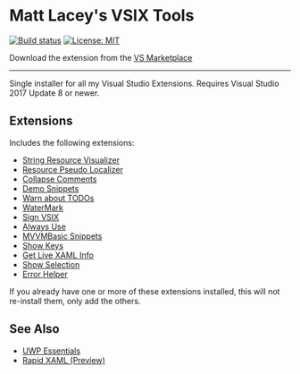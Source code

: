 # Matt Lacey's VSIX Tools

[![Build status](https://ci.appveyor.com/api/projects/status/g4i1tq4i3m00l0jh?svg=true)](https://ci.appveyor.com/project/mrlacey/vsixtools)
[![License: MIT](https://img.shields.io/badge/License-MIT-green.svg)](LICENSE)

Download the extension from the [VS Marketplace](https://marketplace.visualstudio.com/items?itemName=MattLaceyLtd.VsixTools)

------------------------

Single installer for all my Visual Studio Extensions.
Requires Visual Studio 2017 Update 8 or newer.

## Extensions

Includes the following extensions:

- [String Resource Visualizer](https://marketplace.visualstudio.com/items?itemName=MattLaceyLtd.StringResourceVisualizer)
- [Resource Pseudo Localizer](https://marketplace.visualstudio.com/items?itemName=MattLaceyLtd.ResourcePseudoLocalizer)
- [Collapse Comments](https://marketplace.visualstudio.com/items?itemName=MattLaceyLtd.CollapseComments)
- [Demo Snippets](https://marketplace.visualstudio.com/items?itemName=MattLaceyLtd.DemoSnippets)
- [Warn about TODOs](https://marketplace.visualstudio.com/items?itemName=MattLaceyLtd.WarnAboutTODOs)
- [WaterMark](https://marketplace.visualstudio.com/items?itemName=MattLaceyLtd.WaterMark)
- [Sign VSIX](https://marketplace.visualstudio.com/items?itemName=MattLaceyLtd.SignVsix)
- [Always Use](https://marketplace.visualstudio.com/items?itemName=MattLaceyLtd.AlwaysUse)
- [MVVMBasic Snippets](https://marketplace.visualstudio.com/items?itemName=MattLaceyLtd.MvvmBasicSnippets)
- [Show Keys](https://marketplace.visualstudio.com/items?itemName=MattLaceyLtd.ShowKeys)
- [Get Live XAML Info](https://marketplace.visualstudio.com/items?itemName=MattLaceyLtd.GetLiveXamlInfo)
- [Show Selection](https://marketplace.visualstudio.com/items?itemName=MattLaceyLtd.ShowSelection)
- [Error Helper](https://marketplace.visualstudio.com/items?itemName=MattLaceyLtd.ErrorHelper)

If you already have one or more of these extensions installed, this will not re-install them, only add the others.

## See Also

- [UWP Essentials](https://marketplace.visualstudio.com/items?itemName=MattLaceyLtd.UwpEssentials)
- [Rapid XAML (Preview)](](https://marketplace.visualstudio.com/items?itemName=MattLaceyLtd.RapidXamlPreview))

